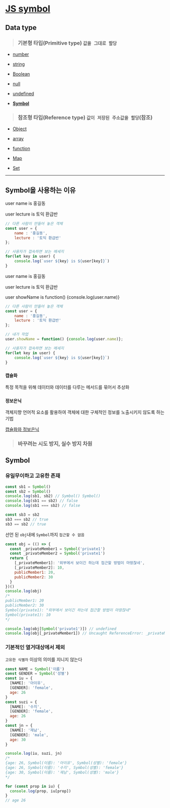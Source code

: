 # [JS symbol](https://developer.mozilla.org/ko/docs/Web/JavaScript/Reference/Global_Objects/Symbol)

## Data type

> ### 기본형 타입(Primitive type) `값을 그대로 할당`

- [number](https://developer.mozilla.org/ko/docs/Web/JavaScript/Reference/Global_Objects/Number)

- [string](https://developer.mozilla.org/ko/docs/Web/JavaScript/Reference/Global_Objects/string)

- [Boolean](https://developer.mozilla.org/ko/docs/Web/JavaScript/Reference/Global_Objects/Boolean)

- [null](https://developer.mozilla.org/ko/docs/Web/JavaScript/Reference/Global_Objects/null)

- [undefined](https://developer.mozilla.org/ko/docs/Web/JavaScript/Reference/Global_Objects/undefined)

- **[Symbol](https://developer.mozilla.org/ko/docs/Web/JavaScript/Reference/Global_Objects/Symbol)**


> ### 참조형 타입(Reference type) `값이 저장된 주소값을 할당`(참조)
 
- [Object](https://developer.mozilla.org/ko/docs/Web/JavaScript/Reference/Global_Objects/Object)

- [array](https://developer.mozilla.org/ko/docs/Web/JavaScript/Reference/Global_Objects/array)

- [function](https://developer.mozilla.org/ko/docs/Web/JavaScript/Reference/Global_Objects/function)

- [Map](https://developer.mozilla.org/en-US/docs/Web/JavaScript/Reference/Global_Objects/Map)

- [Set](https://developer.mozilla.org/ko/docs/Web/JavaScript/Reference/Global_Objects/Set)

---

## Symbol을 사용하는 이유

user name is 홍길동

user lecture is 토익 환급반

```js
// 다른 사람이 만들어 놓은 객체
const user = {
    name : '홍길동',
    lecture : '토익 환급반'
};

// 사용자가 접속하면 보는 메세지
for(let key in user) {
    console.log(`user ${key} is ${user[key]}`)
}
```
user name is 홍길동

user lecture is 토익 환급반

user showName is function() {console.log(user.name)}
```js
// 다른 사람이 만들어 놓은 객체
const user = {
    name : '홍길동',
    lecture : '토익 환급반'
};

// 내가 작업
user.showName = function() {console.log(user.name)};

// 사용자가 접속하면 보는 메세지
for(let key in user) {
    console.log(`user ${key} is ${user[key]}`)
}
```

### `캡슐화`
특정 목적을 위해 데이터와 데이터를 다루는 메서드를 묶어서 추상화


### `정보은닉`
객체지향 언어적 요소를 활용하여 객체에 대한 구체적인 정보를 노출시키지 않도록 하는 기법

[캡슐화와 정보은닉](https://frontierdev.tistory.com/93)

> ### 바꾸려는 시도 방지, 실수 방지 차원

## Symbol

### 유일무이하고 고유한 존재

```js
const sb1 = Symbol()
const sb2 = Symbol()
console.log(sb1, sb2) // Symbol() Symbol()
console.log(sb1 == sb2) // false
console.log(sb1 === sb2) // false

const sb3 = sb2
sb3 === sb2 // true
sb3 == sb2 // true
```

선언 된 `obj`내에 `Symbol`까지 `접근할 수 없음`
```js
const obj = (() => {
  const _privateMember1 = Symbol('private1')
  const _privateMember2 = Symbol('private1')
  return {
    [_privateMember1]: '외부에서 보이긴 하는데 접근할 방법이 마땅찮네',
    [_privateMember2]: 10,
    publicMember1: 20,
    publicMember2: 30
  }
})()
console.log(obj)
/*
publicMember1: 20
publicMember2: 30
Symbol(private1): "외부에서 보이긴 하는데 접근할 방법이 마땅찮네"
Symbol(private1): 10
*/

console.log(obj[Symbol('private1')]) // undefined
console.log(obj[_privateMember1]) // Uncaught ReferenceError: _privateMember1 is not defined
```

### 기본적인 열거대상에서 제외
`고유한 식별자` 이상의 의미를 지니지 않는다

```js
const NAME = Symbol('이름')
const GENDER = Symbol('성별')
const iu = {
  [NAME]: '아이유',
  [GENDER]: 'female',
  age: 26
}
const suzi = {
  [NAME]: '수지',
  [GENDER]: 'female',
  age: 26
}
const jn = {
  [NAME]: '재남',
  [GENDER]: 'male',
  age: 30
}

console.log(iu, suzi, jn)
/*
{age: 26, Symbol(이름): '아이유', Symbol(성별): 'female'} 
{age: 26, Symbol(이름): '수지', Symbol(성별): 'female'} 
{age: 30, Symbol(이름): '재남', Symbol(성별): 'male'}
*/

for (const prop in iu) {
  console.log(prop, iu[prop])
}
// age 26
```